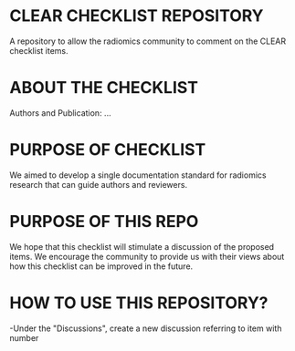 # CLEAR CHECKLIST REPOSITORY
A repository to allow the radiomics community to comment on the CLEAR checklist items.

# ABOUT THE CHECKLIST
Authors and Publication: ...
# PURPOSE OF CHECKLIST
We aimed to develop a single documentation standard for radiomics research that can guide authors and reviewers. 
# PURPOSE OF THIS REPO
We hope that this checklist will stimulate a discussion of the proposed items. We encourage the community to provide us with their views about how this checklist can be improved in the future. 
# HOW TO USE THIS REPOSITORY?
-Under the "Discussions", create a new discussion referring to item with number
